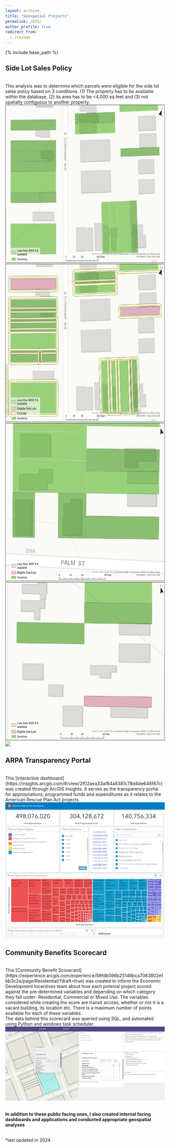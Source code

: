 ```yaml
---
layout: archive
title: "Geospatial Projects"
permalink: /GIS/
author_profile: true
redirect_from:
  - /resume
---
```


{% include base_path %}

<h2>Side Lot Sales Policy</h2>
<br>
This analysis was to determine which parcels were eligible for the side lot sales policy based on 3 conditions. (1) The property has to be available within the database, (2) its area has to be <4,000 sq feet and (3) not spatially contiguous to another property. 
<div>
<img src='/images/sidelot1.png' style='height:500px'> 
<img src='/images/sidelot2.png' style='height:500px'> 
</div>
<div>
<img src='/images/sidelot3.png' style='height:500px'> 
<img src='/images/sidelot4.png' style='height:500px'> 
</div>
<img src='/images/sidelot5.png' style='height:200px'> 


<h2>ARPA Transparency Portal</h2>
<br>
This [interactive dashboard](https://insights.arcgis.com/#/view/2f02aea33af84a8381c78d4de648f67c) was created through ArcGIS Insights. It serves as the transparency portal for appropriations, programmed funds and expenditures as it relates to the American Rescue Plan Act projects. <br>
<img src='/images/arpa.png'> <br> 

<h2>Community Benefits Scorecard</h2>
<br>
This [Community Benefit Scorecard](https://experience.arcgis.com/experience/59fdb098b25146bca7063802e1bb3c2a/page/Residential/?draft=true) was created to inform the Economic Development Incentives team about how each potenial project scored against the pre-determined variables and depending on which category they fall under- Residential, Commercial or Mixed Use. The variables considered while creating the score are transit access, whether or not it is a vacant building, its location etc. There is a maximum number of points available for each of these variables. <br>
The data behind this scorecard was queried using SQL, and automated using Python and windows task scheduler.  <br>
<img src='/images/communityscorecard.png'> <br> 
<br> 

**In addition to these public facing ones, I also created internal facing dashboards and applications and conducted appropriate geospatial analyses**

<br>
*last updated in 2024
